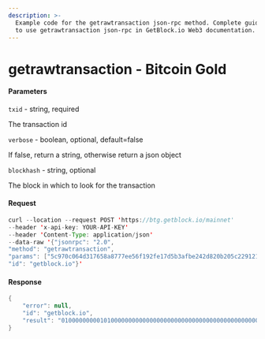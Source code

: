 ```yaml
---
description: >-
  Example code for the getrawtransaction json-rpc method. Сomplete guide on how
  to use getrawtransaction json-rpc in GetBlock.io Web3 documentation.
---
```


# getrawtransaction - Bitcoin Gold

#### Parameters

`txid` - string, required

The transaction id

`verbose` - boolean, optional, default=false

If false, return a string, otherwise return a json object

`blockhash` - string, optional

The block in which to look for the transaction

#### Request

```java
curl --location --request POST 'https://btg.getblock.io/mainnet' 
--header 'x-api-key: YOUR-API-KEY' 
--header 'Content-Type: application/json' 
--data-raw '{"jsonrpc": "2.0",
"method": "getrawtransaction",
"params": ["5c970c064d317658a8777ee56f192fe17d5b3afbe242d820b205c2291210f269", null, null],
"id": "getblock.io"}'
```

#### Response

```java
{
    "error": null,
    "id": "getblock.io",
    "result": "010000000001010000000000000000000000000000000000000000000000000000000000000000ffffffff320336b80a005a2d4e4f4d50212068747470733a2f2f6769746875622e636f6d2f6a6f7368756179616275742f7a2d6e6f6d70ffffffff0240be4025000000001976a9140cb60a52559620e5de9a297612d49f55f7fd14ea88ac0000000000000000266a24aa21a9ede2f61c3f71d1defd3fa999dfa36953755c690689799962b48bebd836974e8cf90120000000000000000000000000000000000000000000000000000000000000000000000000"
}
```
